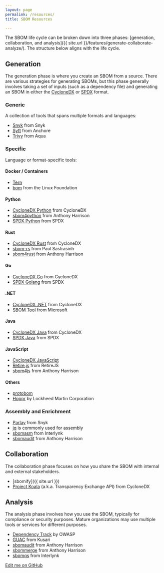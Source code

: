 ```yaml
---
layout: page
permalink: /resources/
title: SBOM Resources

---
```


The SBOM life cycle can be broken down into three phases: [generation, collaboration, and analysis]({{ site.url }}/features/generate-collaborate-analyze/). The structure below aligns with the life cycle.

## Generation

The generation phase is where you create an SBOM from a source. There are various strategies for generating SBOMs, but this phase generally involves taking a set of inputs (such as a dependency file) and generating an SBOM in either the [CycloneDX](https://cyclonedx.org/) or [SPDX](https://spdx.dev/) format.

### Generic

A collection of tools that spans multiple formats and languages:

* [Snyk](https://github.com/snyk/cli) from Snyk
* [Syft](https://github.com/anchore/syft) from Anchore
* [Trivy](https://github.com/aquasecurity/trivy) from Aqua

### Specific

Language or format-specific tools:

#### Docker / Containers

* [Tern](https://github.com/tern-tools/tern)
* [bom](https://github.com/kubernetes-sigs/bom) from the Linux Foundation

#### Python

* [CycloneDX Python](https://github.com/CycloneDX/cyclonedx-python) from CycloneDX
* [sbom4python](https://github.com/anthonyharrison/sbom4python) from Anthony Harrison
* [SPDX Python](https://github.com/spdx/tools-python) from SPDX

#### Rust

* [CycloneDX Rust](https://github.com/CycloneDX/cyclonedx-rust-cargo) from CycloneDX
* [sbom-rs](https://github.com/psastras/sbom-rs) from Paul Sastrasinh
* [sbom4rust](https://github.com/anthonyharrison/sbom4rust) from Anthony Harrison

#### Go

* [CycloneDX Go](https://github.com/CycloneDX/cyclonedx-gomod) from CycloneDX
* [SPDX Golang](https://github.com/spdx/tools-golang) from SPDX

#### .NET

* [CycloneDX .NET](https://github.com/CycloneDX/cyclonedx-dotnet-library) from CycloneDX
* [SBOM Tool](https://github.com/microsoft/sbom-tool) from Microsoft

#### Java

* [CycloneDX Java](https://github.com/CycloneDX/cyclonedx-core-java) from CycloneDX
* [SPDX Java](https://github.com/spdx/Spdx-Java-Library) from SPDX

#### JavaScript

* [CycloneDX JavaScript](https://github.com/CycloneDX/cyclonedx-javascript-library)
* [Retire.js](https://github.com/RetireJS/retire.js) from RetireJS
* [sbom4js](https://github.com/anthonyharrison/sbom4js) from Anthony Harrison

#### Others

* [protobom](https://github.com/protobom/protobom)
* [Hoppr](https://hoppr.dev/) by Lockheed Martin Corporation

### Assembly and Enrichment

* [Parlay](https://github.com/snyk/parlay) from Snyk
* [jq](https://github.com/jqlang/jq) is commonly used for assembly
* [sbomasm](https://github.com/interlynk-io/sbomasm) from Interlynk
* [sbomaudit](https://github.com/anthonyharrison/sbomaudit) from Anthony Harrison

## Collaboration

The collaboration phase focuses on how you share the SBOM with internal and external stakeholders.

* [sbomify]({{ site.url }})
* [Project Koala](https://github.com/CycloneDX/transparency-exchange-api) (a.k.a. Transparency Exchange API) from CycloneDX

## Analysis

The analysis phase involves how you use the SBOM, typically for compliance or security purposes. Mature organizations may use multiple tools or services for different purposes.

* [Dependency Track](https://dependencytrack.org/) by OWASP
* [GUAC](https://github.com/guacsec/guac) from Kusari
* [sbomaudit](https://github.com/anthonyharrison/sbomaudit) from Anthony Harrison
* [sbommerge](https://github.com/anthonyharrison/sbommerge) from Anthony Harrison
* [sbomqs](https://github.com/interlynk-io/sbomqs) from Interlynk

[Edit me on GitHub](https://github.com/sbomify/sbomify.com/blob/master/resources.md)
